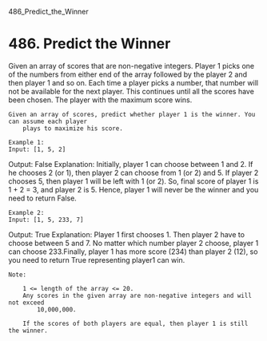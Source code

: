 486_Predict_the_Winner
# 486. Predict the Winner

Given an array of scores that are non-negative integers. Player 1 picks one of the numbers
        from either end of the array followed by the player 2 and then player 1 and so on. Each time
        a player picks a number, that number will not be available for the next player. This
        continues until all the scores have been chosen. The player with the maximum score
        wins. 

    Given an array of scores, predict whether player 1 is the winner. You can assume each player
        plays to maximize his score. 

    Example 1:
    Input: [1, 5, 2]
Output: False
Explanation: Initially, player 1 can choose between 1 and 2. If he chooses 2 (or 1), then player 2 can choose from 1 (or 2) and 5. If player 2 chooses 5, then player 1 will be left with 1 (or 2). So, final score of player 1 is 1 + 2 = 3, and player 2 is 5. Hence, player 1 will never be the winner and you need to return False.

    

    Example 2:
    Input: [1, 5, 233, 7]
Output: True
Explanation: Player 1 first chooses 1. Then player 2 have to choose between 5 and 7. No matter which number player 2 choose, player 1 can choose 233.Finally, player 1 has more score (234) than player 2 (12), so you need to return True representing player1 can win.

    

    Note:
    
        1 <= length of the array <= 20.
        Any scores in the given array are non-negative integers and will not exceed
            10,000,000.
        
        If the scores of both players are equal, then player 1 is still the winner.